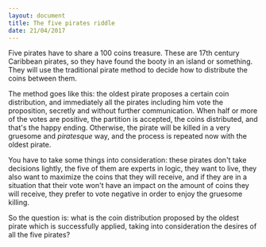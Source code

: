 ```yaml
---
layout: document
title: The five pirates riddle
date: 21/04/2017
---
```


Five pirates have to share a 100 coins treasure. These are 17th century Caribbean
pirates, so they have found the booty in an island or something. They will use
the traditional pirate method to decide how to distribute the coins between
them.

The method goes like this: the oldest pirate proposes a certain coin
distribution, and immediately all the pirates including him vote the
proposition, secretly and without further communication. When half or more of
the votes are positive, the partition is accepted, the coins distributed, and
that's the happy ending. Otherwise, the pirate will be killed in a very gruesome
and *piratesque* way, and the process is repeated now with the oldest pirate.

You have to take some things into consideration: these pirates don't take
decisions lightly, the five of them are experts in logic, they want to live,
they also want to maximize the coins that they will receive, and if they are in
a situation that their vote won't have an impact on the amount of coins they
will receive, they prefer to vote negative in order to enjoy the gruesome
killing.

So the question is: what is the coin distribution proposed by the oldest
pirate which is successfully applied, taking into consideration the desires of
all the five pirates?

